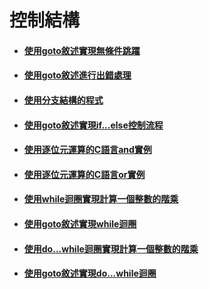 # 控制結構
* #### [使用goto敘述實現無條件跳躍](code/goto.c)
* #### [使用goto敘述進行出錯處理](code/err_goto.c)
* #### [使用分支結構的程式](code/ifelse.c)
* #### [使用goto敘述實現if...else控制流程](code/ifelse_goto.c)
* #### [使用逐位元運算的C語言and實例](code/and.c)
* #### [使用逐位元運算的C語言or實例](code/or.c)
* #### [使用while迴圈實現計算一個整數的階乘](code/while.c)
* #### [使用goto敘述實現while迴圈](code/while_goto.c)
* #### [使用do...while迴圈實現計算一個整數的階乘](code/do_while.c)
* #### [使用goto敘述實現do...while迴圈](code/do_while_goto.c)
